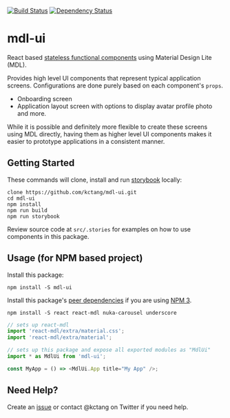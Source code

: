 [![Build Status](https://travis-ci.org/kctang/mdl-ui.svg)](https://travis-ci.org/kctang/mdl-ui)
[![Dependency Status](https://gemnasium.com/kctang/mdl-ui.svg)](https://gemnasium.com/kctang/mdl-ui)
# mdl-ui

React based [stateless functional components](http://tylermcginnis.com/functional-components-vs-stateless-functional-components-vs-stateless-components/) using Material Design Lite (MDL).

Provides high level UI components that represent typical application screens. Configurations are done purely based on each component's `props`.

 * Onboarding screen
 * Application layout screen with options to display avatar profile photo and more.

While it is possible and definitely more flexible to create these screens using MDL directly, having them as higher level UI components makes it easier to prototype applications in a consistent manner.

## Getting Started

These commands will clone, install and run [storybook](https://github.com/kadirahq/react-storybook) locally:
```
clone https://github.com/kctang/mdl-ui.git
cd mdl-ui
npm install
npm run build
npm run storybook
```

Review source code at `src/.stories` for examples on how to use components in this package.

## Usage (for NPM based project)

Install this package:
```
npm install -S mdl-ui
```

Install this package's [peer dependencies](https://nodejs.org/en/blog/npm/peer-dependencies/) if you are using [NPM 3](http://blog.npmjs.org/post/110924823920/npm-weekly-5).
```
npm install -S react react-mdl nuka-carousel underscore
```

```javascript
// sets up react-mdl
import 'react-mdl/extra/material.css';
import 'react-mdl/extra/material';

// sets up this package and expose all exported modules as "MdlUi"
import * as MdlUi from 'mdl-ui';

const MyApp = () => <MdlUi.App title="My App" />;
```

## Need Help?

Create an [issue](https://github.com/kctang/mdl-ui/issues/new) or contact @kctang on Twitter if you need help.
